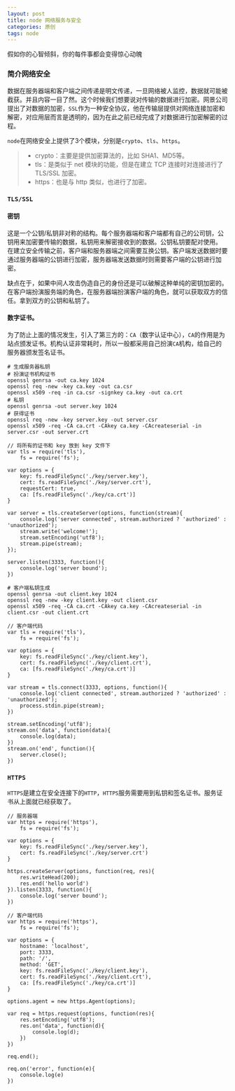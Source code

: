```yaml
---
layout: post
title: node 网络服务与安全
categories: 原创
tags: node
---
```


假如你的心智倾斜，你的每件事都会变得惊心动魄

<!--more-->

### 简介网络安全

数据在服务器端和客户端之间传递是明文传递，一旦网络被人监控，数据就可能被截获。并且内容一目了然。这个时候我们想要说对传输的数据进行加密。网景公司提出了对数据的加密，`SSL`作为一种安全协议，他在传输层提供对网络连接加密和解密，对应用层而言是透明的，因为在此之前已经完成了对数据进行加密解密的过程。

`node`在网络安全上提供了3个模块，分别是`crypto`、`tls`、`https`。

> * crypto：主要是提供加密算法的，比如 SHA1、MD5等。
> * tls：是类似于 net 模块的功能，但是在建立 TCP 连接时对连接进行了 TLS/SSL 加密。
> * https：也是与 http 类似，也进行了加密。

### `TLS/SSL`

#### 密钥

这是一个公钥/私钥非对称的结构。每个服务器端和客户端都有自己的公司钥，公钥用来加密要传输的数据，私钥用来解密接收到的数据。公钥私钥要配对使用。
在建立安全传输之前，客户端和服务器端之间需要互换公钥。客户端发送数据时要通过服务器端的公钥进行加密，服务器端发送数据时则需要客户端的公钥进行加密。

缺点在于，如果中间人攻击伪造自己的身份还是可以破解这种单纯的密钥加密的。在客户端扮演服务端的角色，在服务器端扮演客户端的角色，就可以获取双方的信任。拿到双方的公钥和私钥了。

#### 数字证书。

为了防止上面的情况发生，引入了第三方的：`CA`（数字认证中心），`CA`的作用是为站点颁发证书。机构认证非常耗时，所以一般都采用自己扮演`CA`机构，给自己的服务器颁发签名证书。

    # 生成服务器私钥
    # 扮演证书机构证书
    openssl genrsa -out ca.key 1024
    openssl req -new -key ca.key -out ca.csr
    openssl x509 -req -in ca.csr -signkey ca.key -out ca.crt
    # 私钥
    openssl genrsa -out server.key 1024
    # 获得证书
    openssl req -new -key server.key -out server.csr
    openssl x509 -req -CA ca.crt -CAkey ca.key -CAcreateserial -in server.csr -out server.crt

    // 将所有的证书和 key 放到 key 文件下
    var tls = require('tls'),
        fs = require('fs');

    var options = {
        key: fs.readFileSync('./key/server.key'),
        cert: fs.readFileSync('./key/server.crt'),
        requestCert: true,
        ca: [fs.readFileSync('./key/ca.crt')]
    }

    var server = tls.createServer(options, function(stream){
        console.log('server connected', stream.authorized ? 'authorized' : 'unauthorized');
        stream.write('welcome!');
        stream.setEncoding('utf8');
        stream.pipe(stream);
    });

    server.listen(3333, function(){
        console.log('server bound');
    })

    # 客户端私钥生成
    openssl genrsa -out client.key 1024
    openssl req -new -key client.key -out client.csr
    openssl x509 -req -CA ca.crt -CAkey ca.key -CAcreateserial -in client.csr -out client.crt

    // 客户端代码
    var tls = require('tls'),
        fs = require('fs');

    var options = {
        key: fs.readFileSync('./key/client.key'),
        cert: fs.readFileSync('./key/client.crt'),
        ca: [fs.readFileSync('./key/ca.crt')]
    }

    var stream = tls.connect(3333, options, function(){
        console.log('client connected', stream.authorized ? 'authorized' : 'unauthorized');
        process.stdin.pipe(stream);
    })

    stream.setEncoding('utf8');
    stream.on('data', function(data){
        console.log(data);
    })
    stream.on('end', function(){
        server.close();
    })

### `HTTPS`

`HTTPS`是建立在安全连接下的`HTTP`，`HTTPS`服务需要用到私钥和签名证书。服务证书从上面就已经获取了。

    // 服务器端
    var https = require('https'),
        fs = require('fs');

    var options = {
        key: fs.readFileSync('./key/server.key'),
        cert: fs.readFileSync('./key/server.crt')
    }

    https.createServer(options, function(req, res){
        res.writeHead(200);
        res.end('hello world')
    }).listen(3333, function(){
        console.log('server bound');
    })

    // 客户端代码
    var https = require('https'),
        fs = require('fs');

    var options = {
        hostname: 'localhost',
        port: 3333,
        path: '/',
        method: 'GET',
        key: fs.readFileSync('./key/client.key'),
        cert: fs.readFileSync('./key/client.crt'),
        ca: [fs.readFileSync('./key/ca.crt')]
    }

    options.agent = new https.Agent(options);

    var req = https.request(options, function(res){
        res.setEncoding('utf8');
        res.on('data', function(d){
            console.log(d);
        })
    })

    req.end();

    req.on('error', function(e){
        console.log(e)
    })


